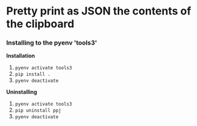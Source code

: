 # Pretty print as JSON the contents of the clipboard

### Installing to the pyenv 'tools3'

**Installation**

1. `pyenv activate tools3`
2. `pip install .`
3. `pyenv deactivate`


**Uninstalling**

1. `pyenv activate tools3`
2. `pip uninstall ppj`
3. `pyenv deactivate`

